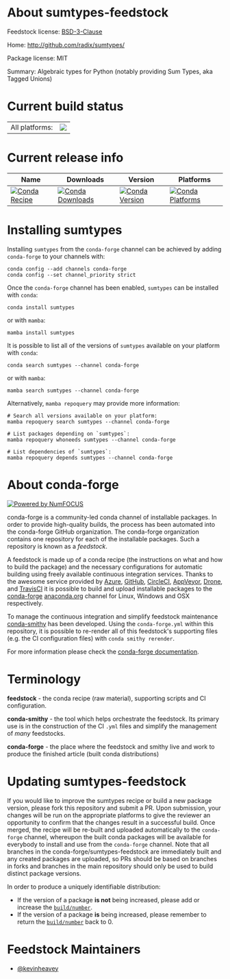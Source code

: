 About sumtypes-feedstock
========================

Feedstock license: [BSD-3-Clause](https://github.com/conda-forge/sumtypes-feedstock/blob/main/LICENSE.txt)

Home: http://github.com/radix/sumtypes/

Package license: MIT

Summary: Algebraic types for Python (notably providing Sum Types, aka Tagged Unions)

Current build status
====================


<table><tr><td>All platforms:</td>
    <td>
      <a href="https://dev.azure.com/conda-forge/feedstock-builds/_build/latest?definitionId=14271&branchName=main">
        <img src="https://dev.azure.com/conda-forge/feedstock-builds/_apis/build/status/sumtypes-feedstock?branchName=main">
      </a>
    </td>
  </tr>
</table>

Current release info
====================

| Name | Downloads | Version | Platforms |
| --- | --- | --- | --- |
| [![Conda Recipe](https://img.shields.io/badge/recipe-sumtypes-green.svg)](https://anaconda.org/conda-forge/sumtypes) | [![Conda Downloads](https://img.shields.io/conda/dn/conda-forge/sumtypes.svg)](https://anaconda.org/conda-forge/sumtypes) | [![Conda Version](https://img.shields.io/conda/vn/conda-forge/sumtypes.svg)](https://anaconda.org/conda-forge/sumtypes) | [![Conda Platforms](https://img.shields.io/conda/pn/conda-forge/sumtypes.svg)](https://anaconda.org/conda-forge/sumtypes) |

Installing sumtypes
===================

Installing `sumtypes` from the `conda-forge` channel can be achieved by adding `conda-forge` to your channels with:

```
conda config --add channels conda-forge
conda config --set channel_priority strict
```

Once the `conda-forge` channel has been enabled, `sumtypes` can be installed with `conda`:

```
conda install sumtypes
```

or with `mamba`:

```
mamba install sumtypes
```

It is possible to list all of the versions of `sumtypes` available on your platform with `conda`:

```
conda search sumtypes --channel conda-forge
```

or with `mamba`:

```
mamba search sumtypes --channel conda-forge
```

Alternatively, `mamba repoquery` may provide more information:

```
# Search all versions available on your platform:
mamba repoquery search sumtypes --channel conda-forge

# List packages depending on `sumtypes`:
mamba repoquery whoneeds sumtypes --channel conda-forge

# List dependencies of `sumtypes`:
mamba repoquery depends sumtypes --channel conda-forge
```


About conda-forge
=================

[![Powered by
NumFOCUS](https://img.shields.io/badge/powered%20by-NumFOCUS-orange.svg?style=flat&colorA=E1523D&colorB=007D8A)](https://numfocus.org)

conda-forge is a community-led conda channel of installable packages.
In order to provide high-quality builds, the process has been automated into the
conda-forge GitHub organization. The conda-forge organization contains one repository
for each of the installable packages. Such a repository is known as a *feedstock*.

A feedstock is made up of a conda recipe (the instructions on what and how to build
the package) and the necessary configurations for automatic building using freely
available continuous integration services. Thanks to the awesome service provided by
[Azure](https://azure.microsoft.com/en-us/services/devops/), [GitHub](https://github.com/),
[CircleCI](https://circleci.com/), [AppVeyor](https://www.appveyor.com/),
[Drone](https://cloud.drone.io/welcome), and [TravisCI](https://travis-ci.com/)
it is possible to build and upload installable packages to the
[conda-forge](https://anaconda.org/conda-forge) [anaconda.org](https://anaconda.org/)
channel for Linux, Windows and OSX respectively.

To manage the continuous integration and simplify feedstock maintenance
[conda-smithy](https://github.com/conda-forge/conda-smithy) has been developed.
Using the ``conda-forge.yml`` within this repository, it is possible to re-render all of
this feedstock's supporting files (e.g. the CI configuration files) with ``conda smithy rerender``.

For more information please check the [conda-forge documentation](https://conda-forge.org/docs/).

Terminology
===========

**feedstock** - the conda recipe (raw material), supporting scripts and CI configuration.

**conda-smithy** - the tool which helps orchestrate the feedstock.
                   Its primary use is in the construction of the CI ``.yml`` files
                   and simplify the management of *many* feedstocks.

**conda-forge** - the place where the feedstock and smithy live and work to
                  produce the finished article (built conda distributions)


Updating sumtypes-feedstock
===========================

If you would like to improve the sumtypes recipe or build a new
package version, please fork this repository and submit a PR. Upon submission,
your changes will be run on the appropriate platforms to give the reviewer an
opportunity to confirm that the changes result in a successful build. Once
merged, the recipe will be re-built and uploaded automatically to the
`conda-forge` channel, whereupon the built conda packages will be available for
everybody to install and use from the `conda-forge` channel.
Note that all branches in the conda-forge/sumtypes-feedstock are
immediately built and any created packages are uploaded, so PRs should be based
on branches in forks and branches in the main repository should only be used to
build distinct package versions.

In order to produce a uniquely identifiable distribution:
 * If the version of a package **is not** being increased, please add or increase
   the [``build/number``](https://docs.conda.io/projects/conda-build/en/latest/resources/define-metadata.html#build-number-and-string).
 * If the version of a package **is** being increased, please remember to return
   the [``build/number``](https://docs.conda.io/projects/conda-build/en/latest/resources/define-metadata.html#build-number-and-string)
   back to 0.

Feedstock Maintainers
=====================

* [@kevinheavey](https://github.com/kevinheavey/)

